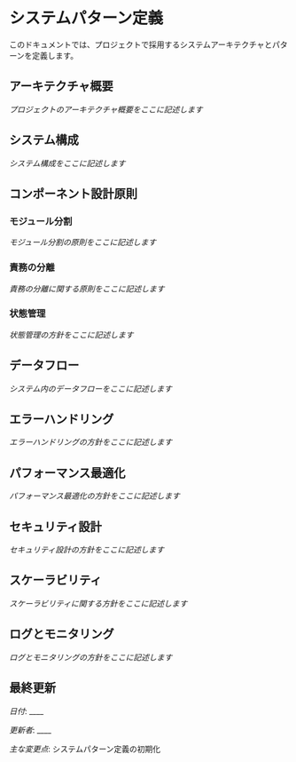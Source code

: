 # システムパターン定義

このドキュメントでは、プロジェクトで採用するシステムアーキテクチャとパターンを定義します。

## アーキテクチャ概要

_プロジェクトのアーキテクチャ概要をここに記述します_

## システム構成

_システム構成をここに記述します_

## コンポーネント設計原則

### モジュール分割

_モジュール分割の原則をここに記述します_

### 責務の分離

_責務の分離に関する原則をここに記述します_

### 状態管理

_状態管理の方針をここに記述します_

## データフロー

_システム内のデータフローをここに記述します_

## エラーハンドリング

_エラーハンドリングの方針をここに記述します_

## パフォーマンス最適化

_パフォーマンス最適化の方針をここに記述します_

## セキュリティ設計

_セキュリティ設計の方針をここに記述します_

## スケーラビリティ

_スケーラビリティに関する方針をここに記述します_

## ログとモニタリング

_ログとモニタリングの方針をここに記述します_

## 最終更新

_日付_: \_\_\_\_

_更新者_: \_\_\_\_

_主な変更点_: システムパターン定義の初期化
